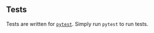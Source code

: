 

## Tests

Tests are written for [`pytest`](https://pypi.org/project/pytest/).  Simply run `pytest` to run tests.
